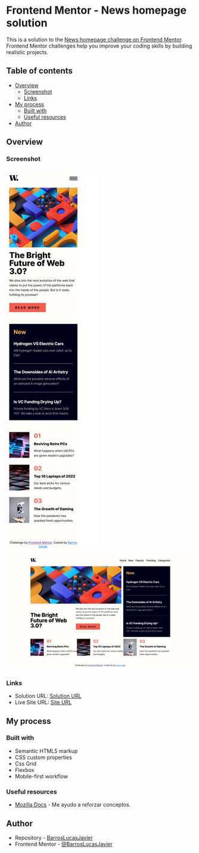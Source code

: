 # Frontend Mentor - News homepage solution

This is a solution to the [News homepage challenge on Frontend Mentor](https://www.frontendmentor.io/challenges/news-homepage-H6SWTa1MFl). Frontend Mentor challenges help you improve your coding skills by building realistic projects. 

## Table of contents

- [Overview](#overview)
  - [Screenshot](#screenshot)
  - [Links](#links)
- [My process](#my-process)
  - [Built with](#built-with)
  - [Useful resources](#useful-resources)
- [Author](#author)


## Overview

### Screenshot

![Mobile Version](./design/screenshots/ScreenshotMobile.png)
![Desktop Version](./design/screenshots/ScreenshotDesktop.png)


### Links

- Solution URL: [Solution URL](https://github.com/BarrosLucasJavier/news-homepage-main)
- Live Site URL: [Site URL](https://barroslucasjavier.github.io/news-homepage-main/)

## My process

### Built with

- Semantic HTML5 markup
- CSS custom properties
- Css Grid
- Flexbox
- Mobile-first workflow

### Useful resources

- [Mozilla Docs](https://developer.mozilla.org/es/docs/Web) - Me ayudo a reforzar conceptos.

## Author

- Repository - [BarrosLucasJavier](https://github.com/BarrosLucasJavier)
- Frontend Mentor - [@BarrosLucasJavier](https://www.frontendmentor.io/profile/BarrosLucasJavier)

